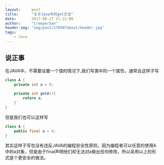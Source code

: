 ```yaml
---
layout:     post
title:      "关于Java中的get方法"
date:       2017-08-27 11:21:00
author:     "CreeperSan"
header-img: "img/post/170507about/header.jpg"
tags:
    - Java
---
```


## 说正事
在JAVA中，不需要设置一个值的情况下,我们写类中的一个属性，通常会这样子写
```Java
class A {
	private int a = 0;
    
    private int getA(){
    	return a;
    }
}
```

但是我们也可以这样写
```JAVA
class A {
	public final a = 0;
}
```
其实这样子写也没有违反JAVA的编程安全性原则，因为编程者可以任意的使用A中的a对象，但是由于final声明他们却无法对a做出任何修改，所以采用以上的形式是个更安全的做法。


